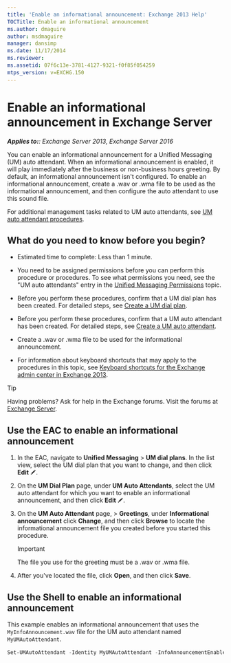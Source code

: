 ```yaml
---
title: 'Enable an informational announcement: Exchange 2013 Help'
TOCTitle: Enable an informational announcement
ms.author: dmaguire
author: msdmaguire
manager: dansimp
ms.date: 11/17/2014
ms.reviewer: 
ms.assetid: 07f6c13e-3781-4127-9321-f0f85f054259
mtps_version: v=EXCHG.150
---
```


# Enable an informational announcement in Exchange Server

_**Applies to:**: Exchange Server 2013, Exchange Server 2016_

You can enable an informational announcement for a Unified Messaging (UM) auto attendant. When an informational announcement is enabled, it will play immediately after the business or non-business hours greeting. By default, an informational announcement isn't configured. To enable an informational announcement, create a .wav or .wma file to be used as the informational announcement, and then configure the auto attendant to use this sound file.

For additional management tasks related to UM auto attendants, see [UM auto attendant procedures](um-auto-attendant-procedures-exchange-2013-help.md).

## What do you need to know before you begin?

- Estimated time to complete: Less than 1 minute.

- You need to be assigned permissions before you can perform this procedure or procedures. To see what permissions you need, see the "UM auto attendants" entry in the [Unified Messaging Permissions](http://technet.microsoft.com/library/d326c3bc-8f33-434a-bf02-a83cc26a5498.aspx) topic.

- Before you perform these procedures, confirm that a UM dial plan has been created. For detailed steps, see [Create a UM dial plan](create-um-dial-plan-exchange-2013-help.md).

- Before you perform these procedures, confirm that a UM auto attendant has been created. For detailed steps, see [Create a UM auto attendant](create-a-um-auto-attendant-exchange-2013-help.md).

- Create a .wav or .wma file to be used for the informational announcement.

- For information about keyboard shortcuts that may apply to the procedures in this topic, see [Keyboard shortcuts for the Exchange admin center in Exchange 2013](keyboard-shortcuts-in-the-exchange-admin-center-2013-help.md).

> [!TIP]
> Having problems? Ask for help in the Exchange forums. Visit the forums at [Exchange Server](https://go.microsoft.com/fwlink/p/?linkId=60612).

## Use the EAC to enable an informational announcement

1. In the EAC, navigate to **Unified Messaging** \> **UM dial plans**. In the list view, select the UM dial plan that you want to change, and then click **Edit** ![Edit icon](images/ITPro_EAC_EditIcon.gif).

2. On the **UM Dial Plan** page, under **UM Auto Attendants**, select the UM auto attendant for which you want to enable an informational announcement, and then click **Edit** ![Edit icon](images/ITPro_EAC_EditIcon.gif).

3. On the **UM Auto Attendant** page, \> **Greetings**, under **Informational announcement** click **Change**, and then click **Browse** to locate the informational announcement file you created before you started this procedure.

    > [!IMPORTANT]
    > The file you use for the greeting must be a .wav or .wma file.

4. After you've located the file, click **Open**, and then click **Save**.

## Use the Shell to enable an informational announcement

This example enables an informational announcement that uses the `MyInfoAnnouncement.wav` file for the UM auto attendant named `MyUMAutoAttendant`.

```powershell
Set-UMAutoAttendant -Identity MyUMAutoAttendant -InfoAnnouncementEnabled $true -InfoAnnouncementFilename MyInfoAnnouncement.wav
```
